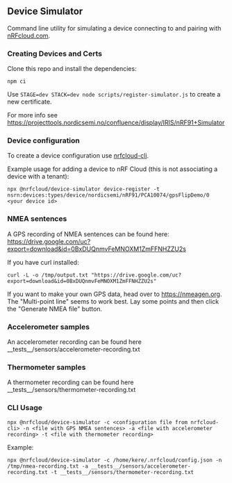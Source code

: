 ## Device Simulator

Command line utility for simulating a device connecting to and pairing with [nRFcloud.com](https://nRFCloud.com).

### Creating Devices and Certs

Clone this repo and install the dependencies:

    npm ci

Use `STAGE=dev STACK=dev node scripts/register-simulator.js` to create a new certificate.

For more info see https://projecttools.nordicsemi.no/confluence/display/IRIS/nRF91+Simulator

### Device configuration

To create a device configuration use [nrfcloud-cli](https://github.com/NordicPlayground/nrfcloud-cli).
 
Example usage for adding a device to nRF Cloud (this is not associating a device with a tenant):
    
    npx @nrfcloud/device-simulator device-register -t nsrn:devices:types/device/nordicsemi/nRF91/PCA10074/gpsFlipDemo/0 <your device id>

### NMEA sentences

A GPS recording of NMEA sentences can be found here: https://drive.google.com/uc?export=download&id=0BxDUQnmvFeMNOXM1ZmFFNHZZU2s
         
If you have curl installed:
    
    curl -L -o /tmp/output.txt "https://drive.google.com/uc?export=download&id=0BxDUQnmvFeMNOXM1ZmFFNHZZU2s"

If you want to make your own GPS data, head over to https://nmeagen.org. The "Multi-point line" seems to work best. Lay some points and then click the "Generate NMEA file" button.    

### Accelerometer samples

An accelerometer recording can be found here \_\_tests\_\_/sensors/accelerometer-recording.txt


### Thermometer samples

A thermometer recording can be found here \_\_tests\_\_/sensors/thermometer-recording.txt


### CLI Usage

    npx @nrfcloud/device-simulator -c <configuration file from nrfcloud-cli> -n <file with GPS NMEA sentences> -a <file with accelerometer recording> -t <file with thermometer recording>
    
Example:

    npx @nrfcloud/device-simulator -c /home/kere/.nrfcloud/config.json -n /tmp/nmea-recording.txt -a __tests__/sensors/accelerometer-recording.txt -t __tests__/sensors/thermometer-recording.txt
